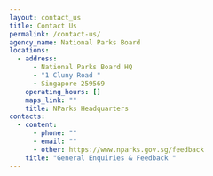 ```yaml
---
layout: contact_us
title: Contact Us
permalink: /contact-us/
agency_name: National Parks Board
locations:
  - address:
      - National Parks Board HQ
      - "1 Cluny Road "
      - Singapore 259569
    operating_hours: []
    maps_link: ""
    title: NParks Headquarters
contacts:
  - content:
      - phone: ""
      - email: ""
      - other: https://www.nparks.gov.sg/feedback
    title: "General Enquiries & Feedback "
---
```

